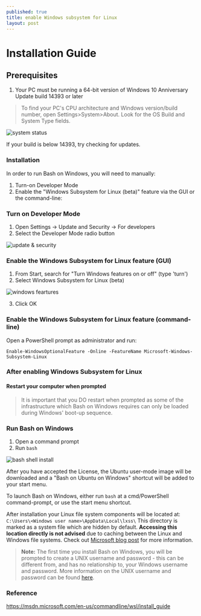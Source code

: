 ```yaml
---
published: true
title: enable Windows subsystem for Linux
layout: post
---
```

# Installation Guide

## Prerequisites

1. Your PC must be running a 64-bit version of Windows 10 Anniversary Update build 14393 or later


>To find your PC's CPU architecture and Windows version/build number, open Settings>System>About. Look for the OS Build and System Type fields.

![system status](https://www.davijournal.com/images/system.png)

If your build is below 14393, try checking for updates.

### Installation

In order to run Bash on Windows, you will need to manually:

1. Turn-on Developer Mode
2. Enable the "Windows Subsystem for Linux (beta)" feature via the GUI or the command-line:

### Turn on Developer Mode

1. Open Settings -> Update and Security -> For developers
2. Select the Developer Mode radio button

![update & security](https://www.davijournal.com/images/updateandsecurity.png)

### Enable the Windows Subsystem for Linux feature (GUI)

1. From Start, search for "Turn Windows features on or off" (type 'turn')
2. Select Windows Subsystem for Linux (beta)

![windows feartures](https://www.davijournal.com/images/windowsfeatures.png)

3. Click OK

### Enable the Windows Subsystem for Linux feature (command-line)

Open a PowerShell prompt as administrator and run:

```
Enable-WindowsOptionalFeature -Online -FeatureName Microsoft-Windows-Subsystem-Linux
```

### After enabling Windows Subsystem for Linux
#### Restart your computer when prompted

>It is important that you DO restart when prompted as some of the infrastructure which Bash on Windows requires can only be loaded during Windows' boot-up sequence.

### Run Bash on Windows

1. Open a command prompt
2. Run ```bash```

![bash shell install](https://www.davijournal.com/images/bashshellinstall.png) 

After you have accepted the License, the Ubuntu user-mode image will be downloaded and a "Bash on Ubuntu on Windows" shortcut will be added to your start menu.

To launch Bash on Windows, either run ```bash``` at a cmd/PowerShell command-prompt, or use the start menu shortcut.

After installation your Linux file system components will be located at: ```C:\Users\<Windows user name>\AppData\Local\lxss\``` This directory is marked as a system file which are hidden by default. **Accessing this location directly is not advised** due to caching between the Linux and Windows file systems. Check out [Microsoft blog post](https://blogs.msdn.microsoft.com/wsl/2016/06/15/wsl-file-system-support/) for more information.

> **Note:** The first time you install Bash on Windows, you will be prompted to create a UNIX username and password - this can be different from, and has no relationship to, your Windows username and password. More information on the UNIX username and password can be found [here](https://msdn.microsoft.com/en-us/commandline/wsl/user_support).

### Reference 

https://msdn.microsoft.com/en-us/commandline/wsl/install_guide